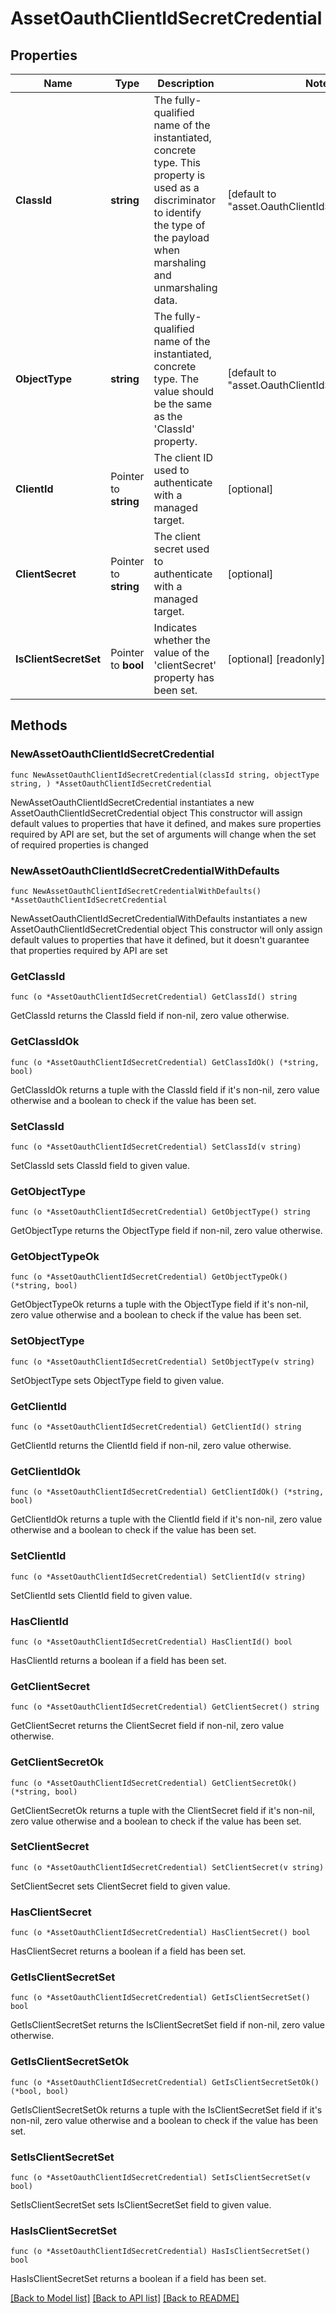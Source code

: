 # AssetOauthClientIdSecretCredential

## Properties

Name | Type | Description | Notes
------------ | ------------- | ------------- | -------------
**ClassId** | **string** | The fully-qualified name of the instantiated, concrete type. This property is used as a discriminator to identify the type of the payload when marshaling and unmarshaling data. | [default to "asset.OauthClientIdSecretCredential"]
**ObjectType** | **string** | The fully-qualified name of the instantiated, concrete type. The value should be the same as the &#39;ClassId&#39; property. | [default to "asset.OauthClientIdSecretCredential"]
**ClientId** | Pointer to **string** | The client ID used to authenticate with a managed target. | [optional] 
**ClientSecret** | Pointer to **string** | The client secret used to authenticate with a managed target. | [optional] 
**IsClientSecretSet** | Pointer to **bool** | Indicates whether the value of the &#39;clientSecret&#39; property has been set. | [optional] [readonly] [default to false]

## Methods

### NewAssetOauthClientIdSecretCredential

`func NewAssetOauthClientIdSecretCredential(classId string, objectType string, ) *AssetOauthClientIdSecretCredential`

NewAssetOauthClientIdSecretCredential instantiates a new AssetOauthClientIdSecretCredential object
This constructor will assign default values to properties that have it defined,
and makes sure properties required by API are set, but the set of arguments
will change when the set of required properties is changed

### NewAssetOauthClientIdSecretCredentialWithDefaults

`func NewAssetOauthClientIdSecretCredentialWithDefaults() *AssetOauthClientIdSecretCredential`

NewAssetOauthClientIdSecretCredentialWithDefaults instantiates a new AssetOauthClientIdSecretCredential object
This constructor will only assign default values to properties that have it defined,
but it doesn't guarantee that properties required by API are set

### GetClassId

`func (o *AssetOauthClientIdSecretCredential) GetClassId() string`

GetClassId returns the ClassId field if non-nil, zero value otherwise.

### GetClassIdOk

`func (o *AssetOauthClientIdSecretCredential) GetClassIdOk() (*string, bool)`

GetClassIdOk returns a tuple with the ClassId field if it's non-nil, zero value otherwise
and a boolean to check if the value has been set.

### SetClassId

`func (o *AssetOauthClientIdSecretCredential) SetClassId(v string)`

SetClassId sets ClassId field to given value.


### GetObjectType

`func (o *AssetOauthClientIdSecretCredential) GetObjectType() string`

GetObjectType returns the ObjectType field if non-nil, zero value otherwise.

### GetObjectTypeOk

`func (o *AssetOauthClientIdSecretCredential) GetObjectTypeOk() (*string, bool)`

GetObjectTypeOk returns a tuple with the ObjectType field if it's non-nil, zero value otherwise
and a boolean to check if the value has been set.

### SetObjectType

`func (o *AssetOauthClientIdSecretCredential) SetObjectType(v string)`

SetObjectType sets ObjectType field to given value.


### GetClientId

`func (o *AssetOauthClientIdSecretCredential) GetClientId() string`

GetClientId returns the ClientId field if non-nil, zero value otherwise.

### GetClientIdOk

`func (o *AssetOauthClientIdSecretCredential) GetClientIdOk() (*string, bool)`

GetClientIdOk returns a tuple with the ClientId field if it's non-nil, zero value otherwise
and a boolean to check if the value has been set.

### SetClientId

`func (o *AssetOauthClientIdSecretCredential) SetClientId(v string)`

SetClientId sets ClientId field to given value.

### HasClientId

`func (o *AssetOauthClientIdSecretCredential) HasClientId() bool`

HasClientId returns a boolean if a field has been set.

### GetClientSecret

`func (o *AssetOauthClientIdSecretCredential) GetClientSecret() string`

GetClientSecret returns the ClientSecret field if non-nil, zero value otherwise.

### GetClientSecretOk

`func (o *AssetOauthClientIdSecretCredential) GetClientSecretOk() (*string, bool)`

GetClientSecretOk returns a tuple with the ClientSecret field if it's non-nil, zero value otherwise
and a boolean to check if the value has been set.

### SetClientSecret

`func (o *AssetOauthClientIdSecretCredential) SetClientSecret(v string)`

SetClientSecret sets ClientSecret field to given value.

### HasClientSecret

`func (o *AssetOauthClientIdSecretCredential) HasClientSecret() bool`

HasClientSecret returns a boolean if a field has been set.

### GetIsClientSecretSet

`func (o *AssetOauthClientIdSecretCredential) GetIsClientSecretSet() bool`

GetIsClientSecretSet returns the IsClientSecretSet field if non-nil, zero value otherwise.

### GetIsClientSecretSetOk

`func (o *AssetOauthClientIdSecretCredential) GetIsClientSecretSetOk() (*bool, bool)`

GetIsClientSecretSetOk returns a tuple with the IsClientSecretSet field if it's non-nil, zero value otherwise
and a boolean to check if the value has been set.

### SetIsClientSecretSet

`func (o *AssetOauthClientIdSecretCredential) SetIsClientSecretSet(v bool)`

SetIsClientSecretSet sets IsClientSecretSet field to given value.

### HasIsClientSecretSet

`func (o *AssetOauthClientIdSecretCredential) HasIsClientSecretSet() bool`

HasIsClientSecretSet returns a boolean if a field has been set.


[[Back to Model list]](../README.md#documentation-for-models) [[Back to API list]](../README.md#documentation-for-api-endpoints) [[Back to README]](../README.md)


